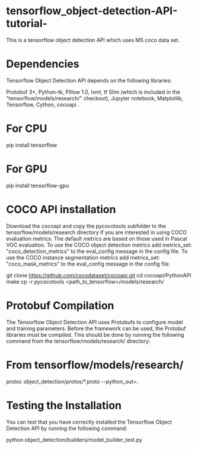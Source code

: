 # tensorflow_object-detection-API-tutorial-
This is a  tensorflow object detection API which uses MS coco data set. 
 # Dependencies
Tensorflow Object Detection API depends on the following libraries:

Protobuf 3+,
Python-tk, 
Pillow 1.0,
lxml,
tf Slim (which is included in the "tensorflow/models/research/" checkout),
Jupyter notebook,
Matplotlib,
Tensorflow,
Cython,
cocoapi .

# For CPU
pip install tensorflow
# For GPU
pip install tensorflow-gpu

# COCO API installation
Download the cocoapi and copy the pycocotools subfolder to the tensorflow/models/research directory if you are interested in using COCO evaluation metrics. The default metrics are based on those used in Pascal VOC evaluation. To use the COCO object detection metrics add metrics_set: "coco_detection_metrics" to the eval_config message in the config file. To use the COCO instance segmentation metrics add metrics_set: "coco_mask_metrics" to the eval_config message in the config file.

git clone https://github.com/cocodataset/cocoapi.git
cd cocoapi/PythonAPI
make
cp -r pycocotools <path_to_tensorflow>/models/research/

# Protobuf Compilation
The Tensorflow Object Detection API uses Protobufs to configure model and training parameters. Before the framework can be used, the Protobuf libraries must be compiled. This should be done by running the following command from the tensorflow/models/research/ directory:

# From tensorflow/models/research/
protoc object_detection/protos/*.proto --python_out=.

 # Testing the Installation
You can test that you have correctly installed the Tensorflow Object Detection
API by running the following command:

python object_detection/builders/model_builder_test.py




